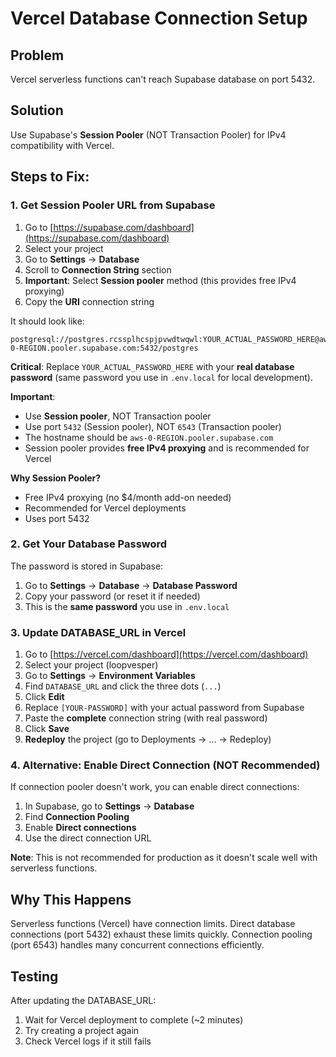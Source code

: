 # Vercel Database Connection Setup

## Problem
Vercel serverless functions can't reach Supabase database on port 5432.

## Solution
Use Supabase's **Session Pooler** (NOT Transaction Pooler) for IPv4 compatibility with Vercel.

## Steps to Fix:

### 1. Get Session Pooler URL from Supabase

1. Go to [https://supabase.com/dashboard](https://supabase.com/dashboard)
2. Select your project
3. Go to **Settings** → **Database**
4. Scroll to **Connection String** section
5. **Important**: Select **Session pooler** method (this provides free IPv4 proxying)
6. Copy the **URI** connection string

It should look like:
```
postgresql://postgres.rcssplhcspjpvwdtwqwl:YOUR_ACTUAL_PASSWORD_HERE@aws-0-REGION.pooler.supabase.com:5432/postgres
```

**Critical**: Replace `YOUR_ACTUAL_PASSWORD_HERE` with your **real database password** (same password you use in `.env.local` for local development).

**Important**: 
- Use **Session pooler**, NOT Transaction pooler
- Use port `5432` (Session pooler), NOT `6543` (Transaction pooler)
- The hostname should be `aws-0-REGION.pooler.supabase.com`
- Session pooler provides **free IPv4 proxying** and is recommended for Vercel

**Why Session Pooler?**
- Free IPv4 proxying (no $4/month add-on needed)
- Recommended for Vercel deployments
- Uses port 5432

### 2. Get Your Database Password

The password is stored in Supabase:

1. Go to **Settings** → **Database** → **Database Password**
2. Copy your password (or reset it if needed)
3. This is the **same password** you use in `.env.local`

### 3. Update DATABASE_URL in Vercel

1. Go to [https://vercel.com/dashboard](https://vercel.com/dashboard)
2. Select your project (loopvesper)
3. Go to **Settings** → **Environment Variables**
4. Find `DATABASE_URL` and click the three dots (`...`)
5. Click **Edit**
6. Replace `[YOUR-PASSWORD]` with your actual password from Supabase
7. Paste the **complete** connection string (with real password)
8. Click **Save**
9. **Redeploy** the project (go to Deployments → ... → Redeploy)

### 4. Alternative: Enable Direct Connection (NOT Recommended)

If connection pooler doesn't work, you can enable direct connections:

1. In Supabase, go to **Settings** → **Database**
2. Find **Connection Pooling**
3. Enable **Direct connections**
4. Use the direct connection URL

**Note**: This is not recommended for production as it doesn't scale well with serverless functions.

## Why This Happens

Serverless functions (Vercel) have connection limits. Direct database connections (port 5432) exhaust these limits quickly. Connection pooling (port 6543) handles many concurrent connections efficiently.

## Testing

After updating the DATABASE_URL:
1. Wait for Vercel deployment to complete (~2 minutes)
2. Try creating a project again
3. Check Vercel logs if it still fails

